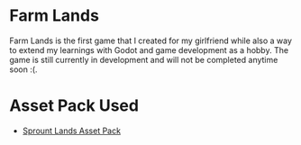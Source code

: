 # Farm Lands
Farm Lands is the first game that I created for my girlfriend while also a way to extend my learnings with Godot and game development as a hobby.
The game is still currently in development and will not be completed anytime soon :(. 

# Asset Pack Used
- [Sprount Lands Asset Pack](https://cupnooble.itch.io/sprout-lands-asset-pack)

